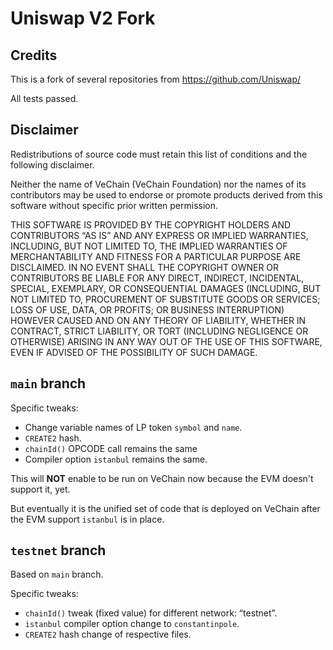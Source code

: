 # Uniswap V2 Fork

## Credits
This is a fork of several repositories from https://github.com/Uniswap/

All tests passed.

## Disclaimer
Redistributions of source code must retain this list of conditions and the following disclaimer.

Neither the name of VeChain (VeChain Foundation) nor the names of its contributors may be used to endorse or promote products derived from this software without specific prior written permission.

THIS SOFTWARE IS PROVIDED BY THE COPYRIGHT HOLDERS AND CONTRIBUTORS “AS IS” AND ANY EXPRESS OR IMPLIED WARRANTIES, INCLUDING, BUT NOT LIMITED TO, THE IMPLIED WARRANTIES OF MERCHANTABILITY AND FITNESS FOR A PARTICULAR PURPOSE ARE DISCLAIMED. IN NO EVENT SHALL THE COPYRIGHT OWNER OR CONTRIBUTORS BE LIABLE FOR ANY DIRECT, INDIRECT, INCIDENTAL, SPECIAL, EXEMPLARY, OR CONSEQUENTIAL DAMAGES (INCLUDING, BUT NOT LIMITED TO, PROCUREMENT OF SUBSTITUTE GOODS OR SERVICES; LOSS OF USE, DATA, OR PROFITS; OR BUSINESS INTERRUPTION) HOWEVER CAUSED AND ON ANY THEORY OF LIABILITY, WHETHER IN CONTRACT, STRICT LIABILITY, OR TORT (INCLUDING NEGLIGENCE OR OTHERWISE) ARISING IN ANY WAY OUT OF THE USE OF THIS SOFTWARE, EVEN IF ADVISED OF THE POSSIBILITY OF SUCH DAMAGE.

## `main` branch

Specific tweaks:
- Change variable names of LP token `symbol` and `name`.
- `CREATE2` hash. 
- `chainId()` OPCODE call remains the same
- Compiler option `istanbul` remains the same.

This will **NOT** enable to be run on VeChain now because the EVM doesn't support it, yet.

But eventually it is the unified set of code that is deployed on VeChain after the EVM support `istanbul` is in place.

## `testnet` branch
Based on `main` branch.

Specific tweaks: 
- `chainId()` tweak (fixed value) for different network: “testnet”.
- `istanbul` compiler option change to `constantinpole`.
- `CREATE2` hash change of respective files.